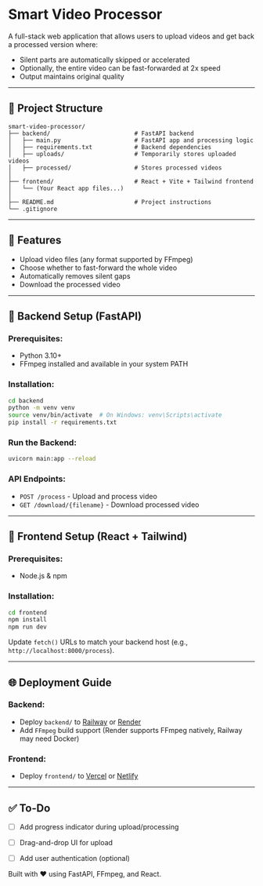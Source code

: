 # Smart Video Processor

A full-stack web application that allows users to upload videos and get back a processed version where:
- Silent parts are automatically skipped or accelerated
- Optionally, the entire video can be fast-forwarded at 2x speed
- Output maintains original quality

---

## 📁 Project Structure

```
smart-video-processor/
├── backend/                        # FastAPI backend
│   ├── main.py                     # FastAPI app and processing logic
│   ├── requirements.txt            # Backend dependencies
│   ├── uploads/                    # Temporarily stores uploaded videos
│   ├── processed/                  # Stores processed videos
│
├── frontend/                       # React + Vite + Tailwind frontend
│   └── (Your React app files...)
│
├── README.md                       # Project instructions
└── .gitignore
```

---

## 🚀 Features
- Upload video files (any format supported by FFmpeg)
- Choose whether to fast-forward the whole video
- Automatically removes silent gaps
- Download the processed video

---

## 🔧 Backend Setup (FastAPI)

### Prerequisites:
- Python 3.10+
- FFmpeg installed and available in your system PATH

### Installation:
```bash
cd backend
python -m venv venv
source venv/bin/activate  # On Windows: venv\Scripts\activate
pip install -r requirements.txt
```

### Run the Backend:
```bash
uvicorn main:app --reload
```

### API Endpoints:
- `POST /process` - Upload and process video
- `GET /download/{filename}` - Download processed video

---

## 🎨 Frontend Setup (React + Tailwind)

### Prerequisites:
- Node.js & npm

### Installation:
```bash
cd frontend
npm install
npm run dev
```

Update `fetch()` URLs to match your backend host (e.g., `http://localhost:8000/process`).

---

## 🌐 Deployment Guide

### Backend:
- Deploy `backend/` to [Railway](https://railway.app/) or [Render](https://render.com/)
- Add `FFmpeg` build support (Render supports FFmpeg natively, Railway may need Docker)

### Frontend:
- Deploy `frontend/` to [Vercel](https://vercel.com/) or [Netlify](https://www.netlify.com/)

---

## ✅ To-Do
- [ ] Add progress indicator during upload/processing
- [ ] Drag-and-drop UI for upload
- [ ] Add user authentication (optional)



Built with ❤️ using FastAPI, FFmpeg, and React.
